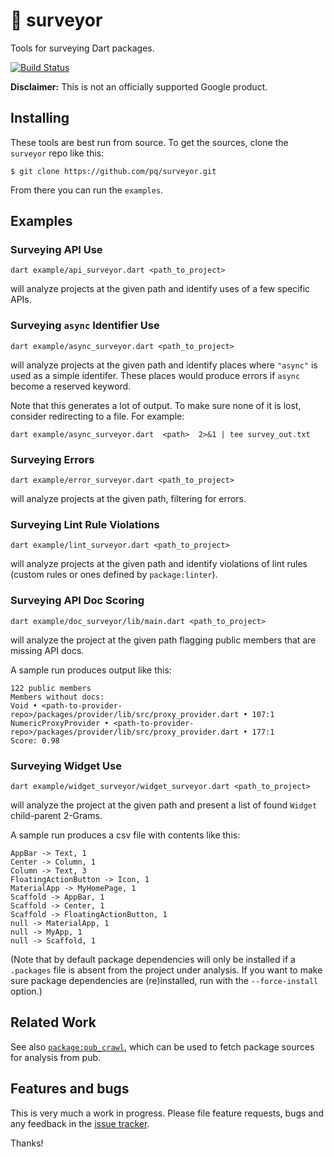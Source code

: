 # 📐 surveyor
Tools for surveying Dart packages.

[![Build Status](https://travis-ci.org/pq/surveyor.svg)](https://travis-ci.org/pq/surveyor)

**Disclaimer:** This is not an officially supported Google product.

## Installing

These tools are best run from source.  To get the sources, clone the `surveyor` repo like this:

    $ git clone https://github.com/pq/surveyor.git

From there you can run the `examples`.

## Examples

### Surveying API Use

    dart example/api_surveyor.dart <path_to_project>

will analyze projects at the given path and identify uses of a few specific APIs.

### Surveying `async` Identifier Use

    dart example/async_surveyor.dart <path_to_project>

will analyze projects at the given path and identify places where `"async"` is used as a simple identifer.  These places would produce errors if `async` become a reserved keyword.

Note that this generates a lot of output.  To make sure none of it is lost, consider redirecting to a file.  For example:

    dart example/async_surveyor.dart  <path>  2>&1 | tee survey_out.txt

### Surveying Errors

    dart example/error_surveyor.dart <path_to_project>

will analyze projects at the given path, filtering for errors.

### Surveying Lint Rule Violations

    dart example/lint_surveyor.dart <path_to_project>

will analyze projects at the given path and identify violations of lint rules (custom rules or ones defined by `package:linter`).

### Surveying API Doc Scoring

    dart example/doc_surveyor/lib/main.dart <path_to_project>
 
will analyze the project at the given path flagging public members that are missing API docs.

A sample run produces output like this:

```
122 public members
Members without docs:
Void • <path-to-provider-repo>/packages/provider/lib/src/proxy_provider.dart • 107:1
NumericProxyProvider • <path-to-provider-repo>/packages/provider/lib/src/proxy_provider.dart • 177:1
Score: 0.98
```

### Surveying Widget Use

    dart example/widget_surveyor/widget_surveyor.dart <path_to_project>

will analyze the project at the given path and present a list of found `Widget` child-parent 2-Grams.

A sample run produces a csv file with contents like this:

```
AppBar -> Text, 1
Center -> Column, 1
Column -> Text, 3
FloatingActionButton -> Icon, 1
MaterialApp -> MyHomePage, 1
Scaffold -> AppBar, 1
Scaffold -> Center, 1
Scaffold -> FloatingActionButton, 1
null -> MaterialApp, 1
null -> MyApp, 1
null -> Scaffold, 1
```

(Note that by default package dependencies will only be installed if a `.packages` file is absent from the project under analysis.  If you want to make sure package dependencies are (re)installed, run with the `--force-install` option.)

## Related Work

See also [`package:pub_crawl`][pub_crawl], which can be used to fetch package sources for analysis from pub.

## Features and bugs

This is very much a work in progress.  Please file feature requests, bugs and any feedback in the [issue tracker][tracker].

Thanks!

[tracker]: https://github.com/pq/surveyor/issues
[pub_crawl]: https://github.com/pq/pub_crawl
